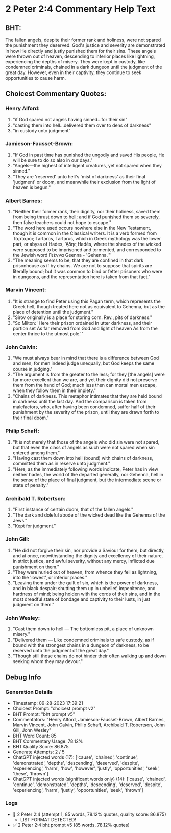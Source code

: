 # 2 Peter 2:4 Commentary Help Text

## BHT:
The fallen angels, despite their former rank and holiness, were not spared the punishment they deserved. God's justice and severity are demonstrated in how He directly and justly punished them for their sins. These angels were thrown out of heaven, descending to inferior places like lightning, experiencing the depths of misery. They were kept in custody, like condemned criminals, chained in a dark dungeon until the judgment of the great day. However, even in their captivity, they continue to seek opportunities to cause harm.

## Choicest Commentary Quotes:
### Henry Alford:
1. "if God spared not angels having sinned...for their sin"
2. "casting them into hell...delivered them over to dens of darkness"
3. "in custody unto judgment"

### Jamieson-Fausset-Brown:
1. "If God in past time has punished the ungodly and saved His people, He will be sure to do so also in our days." 
2. "Angels—the highest of intelligent creatures, yet not spared when they sinned." 
3. "They are 'reserved' unto hell's 'mist of darkness' as their final 'judgment' or doom, and meanwhile their exclusion from the light of heaven is begun."

### Albert Barnes:
1. "Neither their former rank, their dignity, nor their holiness, saved them from being thrust down to hell; and if God punished them so severely, then false teachers could not hope to escape."
2. "The word here used occurs nowhere else in the New Testament, though it is common in the Classical writers. It is a verb formed from Τάρταρος Tartaros, Tartarus, which in Greek mythology was the lower part, or abyss of Hades, ᾍδης Hadēs, where the shades of the wicked were supposed to be imprisoned and tormented, and corresponded to the Jewish word Γεέννα Geenna - 'Gehenna.'"
3. "The meaning seems to be, that they are confined in that dark prisonhouse as if by chains. We are not to suppose that spirits are literally bound; but it was common to bind or fetter prisoners who were in dungeons, and the representation here is taken from that fact."

### Marvin Vincent:
1. "It is strange to find Peter using this Pagan term, which represents the Greek hell, though treated here not as equivalent to Gehenna, but as the place of detention until the judgment."
2. "Sirov originally is a place for storing corn. Rev., pits of darkness."
3. "So Milton: 'Here their prison ordained In utter darkness, and their portion set As far removed from God and light of heaven As from the center thrice to the utmost pole.'"

### John Calvin:
1. "We must always bear in mind that there is a difference between God and men; for men indeed judge unequally, but God keeps the same course in judging."
2. "The argument is from the greater to the less; for they [the angels] were far more excellent than we are, and yet their dignity did not preserve them from the hand of God; much less then can mortal men escape, when they follow them in their impiety."
3. "Chains of darkness. This metaphor intimates that they are held bound in darkness until the last day. And the comparison is taken from malefactors, who, after having been condemned, suffer half of their punishment by the severity of the prison, until they are drawn forth to their final doom."

### Philip Schaff:
1. "It is not merely that those of the angels who did sin were not spared, but that even the class of angels as such were not spared when sin entered among them."
2. "Having cast them down into hell (bound) with chains of darkness, committed them as in reserve unto judgment."
3. "Here, as the immediately following words indicate, Peter has in view neither hades, the world of the departed generally, nor Gehenna, hell in the sense of the place of final judgment, but the intermediate scene or state of penalty."

### Archibald T. Robertson:
1. "First instance of certain doom, that of the fallen angels." 
2. "The dark and doleful abode of the wicked dead like the Gehenna of the Jews."
3. "Kept for judgment."

### John Gill:
1. "He did not forgive their sin, nor provide a Saviour for them; but directly, and at once, notwithstanding the dignity and excellency of their nature, in strict justice, and awful severity, without any mercy, inflicted due punishment on them."
2. "They were hurled out of heaven, from whence they fell as lightning, into the 'lowest', or inferior places."
3. "Leaving them under the guilt of sin, which is the power of darkness, and in black despair; shutting them up in unbelief, impenitence, and hardness of mind; being holden with the cords of their sins, and in the most dreadful state of bondage and captivity to their lusts, in just judgment on them."

### John Wesley:
1. "Cast them down to hell — The bottomless pit, a place of unknown misery."
2. "Delivered them — Like condemned criminals to safe custody, as if bound with the strongest chains in a dungeon of darkness, to be reserved unto the judgment of the great day."
3. "Though still those chains do not hinder their often walking up and down seeking whom they may devour."


## Debug Info
### Generation Details
- Timestamp: 09-28-2023 17:39:21
- Choicest Prompt: "choicest prompt v2"
- BHT Prompt: "bht prompt v5"
- Commentators: "Henry Alford, Jamieson-Fausset-Brown, Albert Barnes, Marvin Vincent, John Calvin, Philip Schaff, Archibald T. Robertson, John Gill, John Wesley"
- BHT Word Count: 85
- BHT Commentary Usage: 78.12%
- BHT Quality Score: 86.875
- Generate Attempts: 2 / 5
- ChatGPT injected words (17):
	['cause', 'chained', 'continue', 'demonstrated', 'depths', 'descending', 'deserved', 'despite', 'experiencing', 'harm', 'how', 'however', 'justly', 'opportunities', 'seek', 'these', 'thrown']
- ChatGPT injected words (significant words only) (14):
	['cause', 'chained', 'continue', 'demonstrated', 'depths', 'descending', 'deserved', 'despite', 'experiencing', 'harm', 'justly', 'opportunities', 'seek', 'thrown']

### Logs
- 🔄 2 Peter 2:4 (attempt 1, 85 words, 78.12% quotes, quality score: 86.875) 
	- LIST FORMAT DETECTED!
- ✅ 2 Peter 2:4 bht prompt v5 (85 words, 78.12% quotes)